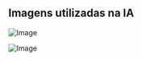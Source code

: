 ## Imagens utilizadas na IA
![Image](https://github.com/user-attachments/assets/5c0d9ec3-474e-4098-a67d-67843b61aeb1)

![Image](https://github.com/user-attachments/assets/ae4dad6e-3002-471b-9a83-c6d6af357008)
